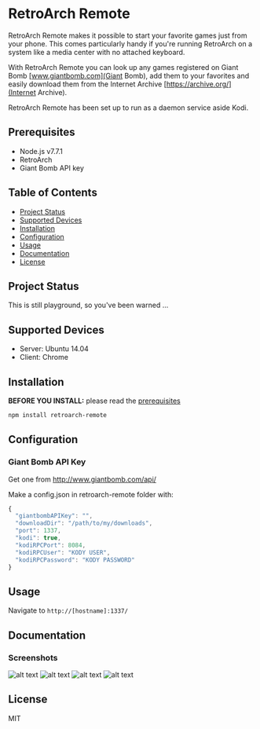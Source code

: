 # RetroArch Remote

RetroArch Remote makes it possible to start your favorite games just from your phone. This comes particularly handy if you're running RetroArch on a system like a media center with no attached keyboard.

With RetroArch Remote you can look up any games registered on Giant Bomb [www.giantbomb.com](Giant Bomb), add them to your favorites and easily download them from the Internet Archive [https://archive.org/](Internet Archive).

RetroArch Remote has been set up to run as a daemon service aside Kodi.

## Prerequisites

* Node.js v7.7.1
* RetroArch
* Giant Bomb API key

## Table of Contents

* [Project Status](#project-status)
* [Supported Devices](#supported-devices)
* [Installation](#installation)
* [Configuration](#configuration)
* [Usage](#usage)
* [Documentation](#documentation)
* [License](#license)

## Project Status

This is still playground, so you've been warned ...

## Supported Devices

* Server: Ubuntu 14.04
* Client: Chrome

## Installation

**BEFORE YOU INSTALL:** please read the [prerequisites](#prerequisites)
```bash
npm install retroarch-remote
```

## Configuration

### Giant Bomb API Key

Get one from http://www.giantbomb.com/api/

Make a config.json in retroarch-remote folder with:

```javascript
{
  "giantbombAPIKey": "",
  "downloadDir": "/path/to/my/downloads",
  "port": 1337,
  "kodi": true,
  "kodiRPCPort": 8084,
  "kodiRPCUser": "KODY USER",
  "kodiRPCPassword": "KODY PASSWORD"
}
```

## Usage

Navigate to `http://[hostname]:1337/`

## Documentation

### Screenshots

![alt text][dashboard]
![alt text][search]
![alt text][running]
![alt text][description]

## License

MIT

[dashboard]: /doc/img/dashboard.png "Dashboard"
[search]: /doc/img/search.png "Search"
[running]: /doc/img/running.png "Running"
[description]: /doc/img/description.png "Description"
